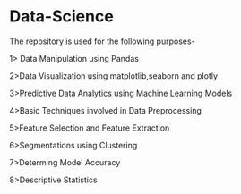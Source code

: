 # Data-Science
The repository is used for the following purposes-

1> Data Manipulation using Pandas 

2>Data Visualization using matplotlib,seaborn and plotly

3>Predictive Data Analytics using Machine Learning Models

4>Basic Techniques involved in Data Preprocessing

5>Feature Selection and Feature Extraction

6>Segmentations using Clustering

7>Determing Model Accuracy

8>Descriptive Statistics


 
 
